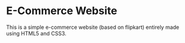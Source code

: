 # E-Commerce Website
This is a simple e-commerce website (based on flipkart) entirely made using HTML5 and CSS3.
